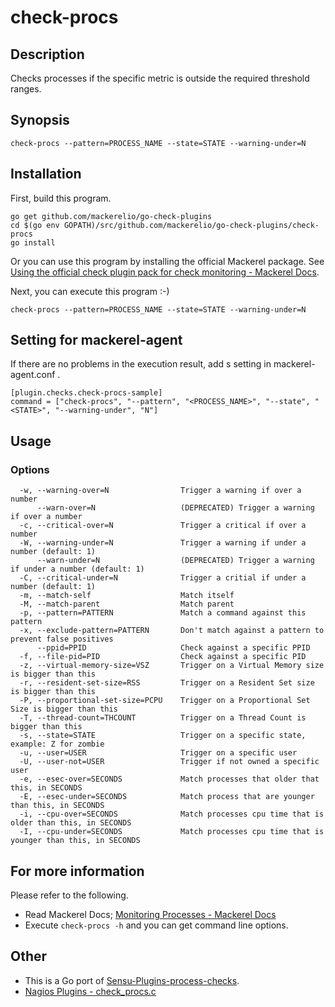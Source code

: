 # check-procs

## Description
Checks processes if the specific metric is outside the required threshold ranges.

## Synopsis
```
check-procs --pattern=PROCESS_NAME --state=STATE --warning-under=N
```

## Installation

First, build this program.

```
go get github.com/mackerelio/go-check-plugins
cd $(go env GOPATH)/src/github.com/mackerelio/go-check-plugins/check-procs
go install
```

Or you can use this program by installing the official Mackerel package. See [Using the official check plugin pack for check monitoring - Mackerel Docs](https://mackerel.io/docs/entry/howto/mackerel-check-plugins).


Next, you can execute this program :-)

```
check-procs --pattern=PROCESS_NAME --state=STATE --warning-under=N
```


## Setting for mackerel-agent

If there are no problems in the execution result, add s setting in mackerel-agent.conf .

```
[plugin.checks.check-procs-sample]
command = ["check-procs", "--pattern", "<PROCESS_NAME>", "--state", "<STATE>", "--warning-under", "N"]
```

## Usage
### Options

```
  -w, --warning-over=N                Trigger a warning if over a number
      --warn-over=N                   (DEPRECATED) Trigger a warning if over a number
  -c, --critical-over=N               Trigger a critical if over a number
  -W, --warning-under=N               Trigger a warning if under a number (default: 1)
      --warn-under=N                  (DEPRECATED) Trigger a warning if under a number (default: 1)
  -C, --critical-under=N              Trigger a critial if under a number (default: 1)
  -m, --match-self                    Match itself
  -M, --match-parent                  Match parent
  -p, --pattern=PATTERN               Match a command against this pattern
  -x, --exclude-pattern=PATTERN       Don't match against a pattern to prevent false positives
      --ppid=PPID                     Check against a specific PPID
  -f, --file-pid=PID                  Check against a specific PID
  -z, --virtual-memory-size=VSZ       Trigger on a Virtual Memory size is bigger than this
  -r, --resident-set-size=RSS         Trigger on a Resident Set size is bigger than this
  -P, --proportional-set-size=PCPU    Trigger on a Proportional Set Size is bigger than this
  -T, --thread-count=THCOUNT          Trigger on a Thread Count is bigger than this
  -s, --state=STATE                   Trigger on a specific state, example: Z for zombie
  -u, --user=USER                     Trigger on a specific user
  -U, --user-not=USER                 Trigger if not owned a specific user
  -e, --esec-over=SECONDS             Match processes that older that this, in SECONDS
  -E, --esec-under=SECONDS            Match process that are younger than this, in SECONDS
  -i, --cpu-over=SECONDS              Match processes cpu time that is older than this, in SECONDS
  -I, --cpu-under=SECONDS             Match processes cpu time that is younger than this, in SECONDS
```

## For more information
Please refer to the following.

- Read Mackerel Docs; [Monitoring Processes - Mackerel Docs](https://mackerel.io/docs/entry/howto/check/process)
- Execute `check-procs -h` and you can get command line options.

## Other

- This is a Go port of [Sensu-Plugins-process-checks](https://github.com/sensu-plugins/sensu-plugins-process-checks).
- [Nagios Plugins - check_procs.c](https://github.com/nagios-plugins/nagios-plugins/blob/master/plugins/check_procs.c)
